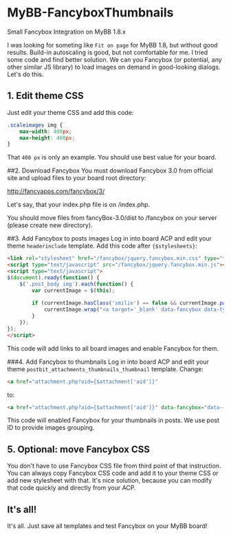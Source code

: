 # MyBB-FancyboxThumbnails
Small Fancybox Integration on MyBB 1.8.x


I was looking for someting like `Fit on page` for MyBB 1.8, but without good results. Build-in autoscaling is good, but not comfortable for me. 
I tried some code and find better solution. We can you Fancybox (or potential, any other similar JS library) to load images on demand in good-looking dialogs. Let's do this. 

## 1. Edit theme CSS
Just edit your theme CSS and add this code:

```css
.scaleimages img {
    max-width: 400px;
    max-height: 400px;
}
```

That `400 px` is only an example. You should use best value for your board.


##2. Download Fancybox 
You must download Fancybox 3.0 from official site and upload files to your board root directory:


http://fancyapps.com/fancybox/3/

Let's say, that your index.php file is on /index.php.

You should move files from fancyBox-3.0/dist to /fancybox on your server (please create new directory).


##3. Add Fancybox to posts images
Log in into board ACP and edit your theme `headerinclude` template.
Add this code after `{$stylesheets}`:

```html
<link rel="stylesheet" href="/fancybox/jquery.fancybox.min.css" type="text/css" media="screen" />
<script type="text/javascript" src="/fancybox/jquery.fancybox.min.js"></script>
<script type="text/javascript">
$(document).ready(function() {
    $('.post_body img').each(function() {
        var currentImage = $(this);
        
        if (currentImage.hasClass('smilie') == false && currentImage.parent().is('a') == false) {
            currentImage.wrap("<a target='_blank' data-fancybox data-type='image' href='" + currentImage.attr("src") + "'</a>");
        }
    });
});
</script>
```

This code will add links to all board images and enable Fancybox for them.

###4. Add Fancybox to thumbnails 
Log in into board ACP and edit your theme `postbit_attachments_thumbnails_thumbnail` template.
Change:

```html
<a href="attachment.php?aid={$attachment['aid']}"
```

to:

```html
<a href="attachment.php?aid={$attachment['aid']}" data-fancybox="data-{$post['pid']}" data-type="image"
```

This code will enabled Fancybox for your thumbnails in posts. We use post ID to provide images grouping.


## 5. Optional: move Fancybox CSS
You don't have to use Fancybox CSS file from third point of that instruction. You can always copy Fancybox CSS code and add it to your theme CSS or add new stylesheet with that. It's nice solution, because you can modify that code quickly and directly from your ACP.


## It's all!
It's all. Just save all templates and test Fancybox on your MyBB board!

